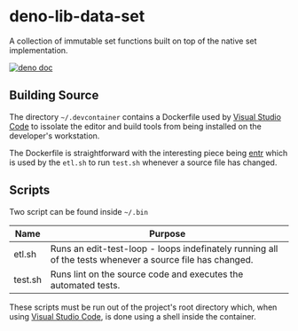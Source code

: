 # deno-lib-data-set

A collection of immutable set functions built on top of the native set implementation.

[![deno doc](https://doc.deno.land/badge.svg)](https://doc.deno.land/https/raw.githubusercontent.com/littlelanguages/deno-lib-data-set/main/mod.ts)


## Building Source

The directory `~/.devcontainer` contains a Dockerfile used by [Visual Studio Code](https://code.visualstudio.com) to issolate the editor and build tools from being installed on the developer's workstation.

The Dockerfile is straightforward with the interesting piece being [entr](https://github.com/eradman/entr/) which is used by the `etl.sh` to run `test.sh` whenever a source file has changed.

## Scripts

Two script can be found inside `~/.bin`

| Name   | Purpose |
|--------|----------------------------------|
| etl.sh | Runs an edit-test-loop - loops indefinately running all of the tests whenever a source file has changed. |
| test.sh | Runs lint on the source code and executes the automated tests. |

These scripts must be run out of the project's root directory which, when using [Visual Studio Code](https://code.visualstudio.com), is done using a shell inside the container.